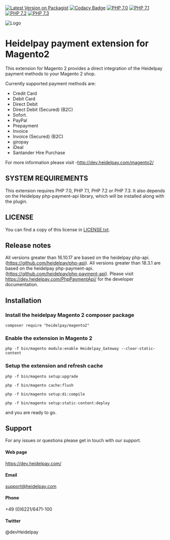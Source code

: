 [![Latest Version on Packagist](https://img.shields.io/packagist/v/heidelpay/magento2.svg?style=flat-square)](https://packagist.org/packages/heidelpay/magento2)
[![Codacy Badge](https://api.codacy.com/project/badge/grade/fb5b516ad21f44a591a58761a8c3ef42)](https://www.codacy.com/app/heidelpay/magento2/dashboard)
[![PHP 7.0](https://img.shields.io/badge/php-7.0-blue.svg)](http://www.php.net)
[![PHP 7.1](https://img.shields.io/badge/php-7.1-blue.svg)](http://www.php.net)
[![PHP 7.2](https://img.shields.io/badge/php-7.2-blue.svg)](http://www.php.net)
[![PHP 7.3](https://img.shields.io/badge/php-7.3-blue.svg)](http://www.php.net)

![Logo](http://dev.heidelpay.com/devHeidelpay_400_180.jpg)

# Heidelpay payment extension for Magento2

This extension for Magento 2 provides a direct integration of the Heidelpay payment methods to your Magento 2 shop. 

Currently supported payment methods are:
* Credit Card
* Debit Card
* Direct Debit
* Direct Debit (Secured) (B2C)
* Sofort.
* PayPal
* Prepayment
* Invoice
* Invoice (Secured) (B2C)
* giropay
* iDeal
* Santander Hire Purchase

For more information please visit -http://dev.heidelpay.com/magento2/

## SYSTEM REQUIREMENTS

This extension requires PHP 7.0, PHP 7.1, PHP 7.2 or PHP 7.3. 
It also depends on the Heidelpay php-payment-api library, which will be installed along with the plugin.  

## LICENSE

You can find a copy of this license in [LICENSE.txt](LICENSE.txt).

## Release notes

All versions greater than 16.10.17 are based on the heidelpay php-api. (https://github.com/heidelpay/php-api).
All versions greater than 18.3.1 are based on the heidelpay php-payment-api. (https://github.com/heidelpay/php-payment-api). Please visit https://dev.heidelpay.com/PhpPaymentApi/ for the developer documentation.


## Installation


### Install the heidelpay Magento 2 composer package

```composer require "heidelpay/magento2"```

### Enable the extension in Magento 2

```php -f bin/magento module:enable Heidelpay_Gateway --clear-static-content```

### Setup the extension and refresh cache

```php -f bin/magento setup:upgrade```

```php -f bin/magento cache:flush```

```php -f bin/magento setup:di:compile```

```php -f bin/magento setup:static-content:deploy```

and you are ready to go.

## Support
For any issues or questions please get in touch with our support.

#### Web page
https://dev.heidelpay.com/
 
#### Email
support@heidelpay.com
 
#### Phone
+49 (0)6221/6471-100

#### Twitter
@devHeidelpay
